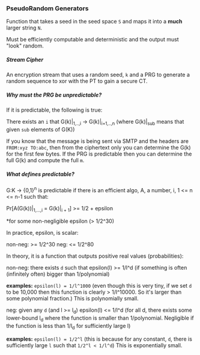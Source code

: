 ### PseudoRandom Generators

Function that takes a seed in the seed space `S` and maps it into
a __much__ larger string `N`.

Must be efficiently computable and deterministic and the output must "look"
random.

##### Stream Cipher
An encryption stream that uses a random seed, `k` and a PRG to generate a random
sequence to xor with the PT to gain a secure CT.

##### Why must the PRG be unpredictable?

If it is predictable, the following is true:

There exists an `i` that G(k)|<sub>1,..,i</sub> -> G(k)|<sub>i+1,..,n</sub>
(where G(k)|<sub>sub</sub> means that given `sub` elements of G(K))

If you know that the message is being sent via SMTP and the headers are
`FROM:xyz TO:abc`, then from the ciphertext only you can determine the G(k) for
the first few bytes. If the PRG is predictable then you can determine the full
G(k) and compute the full `m`.

##### What defines predictable?
G:K -> {0,1}<sup>n</sup> is predictable if there is an efficient algo, A, a
number, i, 1 <= n <= n-1 such that:

Pr[A(G(k))|<sub>1,...,i</sub> = G(k)|<sub>i + 1</sub>] >= 1/2 + epsilon

\*for some non-negligible epsilon (> 1/2^30)

In practice, epsilon, is scalar:

non-neg: >= 1/2^30
neg: <= 1/2^80

In theory, it is a function that outputs positive real values (probabilities):

non-neg: there exists `d` such that epsilon(l) >= 1/l^d
(if something is often (infinitely often) bigger than 1/polynomial)

__examples:__
`epsilon(l) = 1/l^1000` (even though this is very tiny, if we set `d` to be
10,000 then this function is clearly > 1/l^10000. So it's larger than some
polynomial fraction.) This is polynomially small.

neg: given any `d` (and l >= l<sub>d</sub>) epsilon(l) <= 1/l^d
(for all d, there exists some lower-bound l<sub>d</sub> where the function is
smaller than 1/polynomial. Negligible if the function is less than
1/l<sub>d</sub> for sufficiently large l)

__examples:__
`epsilon(l) = 1/2^l` (this is because for any constant, `d`, there is
sufficiently large `l` such that `1/2^l < 1/l^d`) This is exponentially small.

